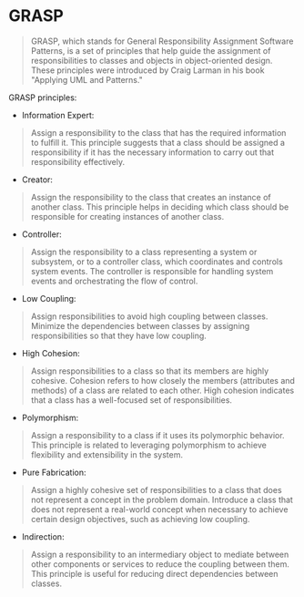 GRASP
===

> GRASP, which stands for General Responsibility Assignment Software Patterns, is a set of principles that help guide the assignment of responsibilities to classes and objects in object-oriented design. These principles were introduced by Craig Larman in his book "Applying UML and Patterns."

GRASP principles:

- Information Expert:

> Assign a responsibility to the class that has the required information to fulfill it.
This principle suggests that a class should be assigned a responsibility if it has the necessary information to carry out that responsibility effectively.

- Creator:

> Assign the responsibility to the class that creates an instance of another class.
This principle helps in deciding which class should be responsible for creating instances of another class.

- Controller:

> Assign the responsibility to a class representing a system or subsystem, or to a controller class, which coordinates and controls system events.
The controller is responsible for handling system events and orchestrating the flow of control.

- Low Coupling:

> Assign responsibilities to avoid high coupling between classes.
Minimize the dependencies between classes by assigning responsibilities so that they have low coupling.

- High Cohesion:

> Assign responsibilities to a class so that its members are highly cohesive.
Cohesion refers to how closely the members (attributes and methods) of a class are related to each other. High cohesion indicates that a class has a well-focused set of responsibilities.

- Polymorphism:

> Assign a responsibility to a class if it uses its polymorphic behavior.
This principle is related to leveraging polymorphism to achieve flexibility and extensibility in the system.

- Pure Fabrication:

> Assign a highly cohesive set of responsibilities to a class that does not represent a concept in the problem domain.
Introduce a class that does not represent a real-world concept when necessary to achieve certain design objectives, such as achieving low coupling.

- Indirection:

> Assign a responsibility to an intermediary object to mediate between other components or services to reduce the coupling between them.
This principle is useful for reducing direct dependencies between classes.
